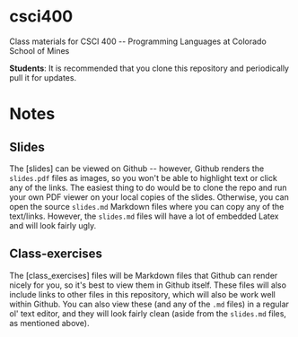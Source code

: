 # csci400

Class materials for CSCI 400 -- Programming Languages at Colorado School of Mines

**Students**: It is recommended that you clone this repository and periodically
pull it for updates.

# Notes

## Slides

The [slides] can be viewed on Github -- however, Github renders the
`slides.pdf` files as images, so you won't be able to highlight text or click
any of the links. The easiest thing to do would be to clone the repo and run
your own PDF viewer on your local copies of the slides. Otherwise, you can open
the source `slides.md` Markdown files where you can copy any of the text/links.
However, the `slides.md` files will have a lot of embedded Latex and will look
fairly ugly.

## Class-exercises

The [class_exercises] files will be Markdown files that Github can render nicely
for you, so it's best to view them in Github itself. These files will also
include links to other files in this repository, which will also be work well
within Github. You can also view these (and any of the `.md` files) in a regular
ol' text editor, and they will look fairly clean (aside from the `slides.md`
files, as mentioned above).
